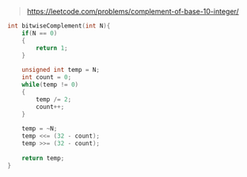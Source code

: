 > https://leetcode.com/problems/complement-of-base-10-integer/

``` c
int bitwiseComplement(int N){
    if(N == 0)
    {
        return 1;
    }
    
    unsigned int temp = N;
    int count = 0;
    while(temp != 0)
    {
        temp /= 2;
        count++;
    }
    
    temp = ~N;
    temp <<= (32 - count);
    temp >>= (32 - count);
    
    return temp;
}
```